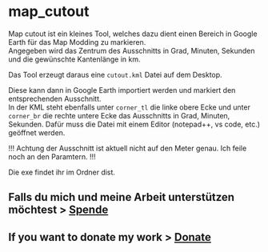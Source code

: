 # map_cutout

Map cutout ist ein kleines Tool, welches dazu dient einen Bereich in Google Earth für das Map Modding zu markieren.  
Angegeben wird das Zentrum des Ausschnitts in Grad, Minuten, Sekunden und die gewünschte Kantenlänge in km.

Das Tool erzeugt daraus eine `cutout.kml` Datei auf dem Desktop.

Diese kann dann in Google Earth importiert werden und markiert den entsprechenden Ausschnitt.  
In der KML steht ebenfalls unter `corner_tl` die linke obere Ecke und unter `corner_br` die rechte untere Ecke das Ausschnitts in Grad, Minuten, Sekunden. Dafür muss die Datei mit einem Editor (notepad++, vs code, etc.) geöffnet werden.

!!! Achtung der Ausschnitt ist aktuell nicht auf den Meter genau. Ich feile noch an den Paramtern. !!!

Die exe findet ihr im Ordner dist.

## Falls du mich und meine Arbeit unterstützen möchtest > [Spende](https://www.paypal.com/donate/?hosted_button_id=ZR4EGNDAVD4Q4)  
## If you want to donate my work > [Donate](https://www.paypal.com/donate/?hosted_button_id=ZR4EGNDAVD4Q4)
